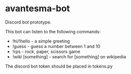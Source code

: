 # avantesma-bot
Discord bot prototype.

This bot can listen to the following commands:

* !hi/!hello - a simple greeting
* !guess - guess a number between 1 and 10
* !rps - rock, paper, scissors game
* !wiki [something] - search for [something] on wikipedia

The discord bot token should be placed in tokens.py
